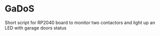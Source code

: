 # GaDoS
Short script for RP2040 board to monitor two contactors and light up an LED with garage doors status
